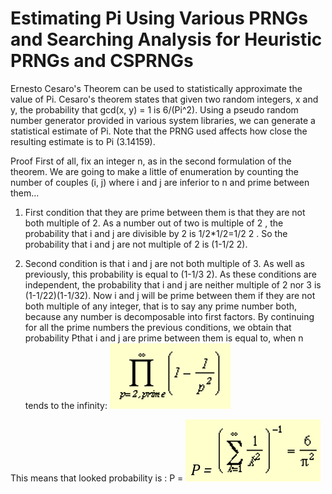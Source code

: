 # Estimating Pi Using Various PRNGs and Searching Analysis for Heuristic PRNGs and CSPRNGs

Ernesto Cesaro's Theorem can be used to statistically approximate the value of Pi. Cesaro's theorem states that given two random integers, x and y, the probability that gcd(x, y) = 1 is 6/(Pi^2). Using a pseudo random number generator provided in various system libraries, we can generate a statistical estimate of Pi. Note that the PRNG used affects how close the resulting estimate is to Pi (3.14159).

Proof
First of all, fix an integer n, as in the second formulation of the theorem.
We are going to make a little of enumeration by counting the number of couples (i, j) where i and j are inferior to n and prime between them...

1. First condition that they are prime between them is that they are not both multiple of 2. As a number out of two is multiple of 2 , the probability that i and j are divisible by 2 is 1/2*1/2=1/2 2 .
So the probability that i and j are not multiple of 2 is (1-1/2 2).

2. Second condition is that i and j are not both multiple of 3. As well as previously, this probability is equal to (1-1/3 2).
As these conditions are independent, the probability that i and j are neither multiple of 2 nor 3 is (1-1/22)(1-1/32).
Now i and j will be prime between them if they are not both multiple of any integer, that is to say any prime number both, because any number is decomposable into first factors. By continuing for all the prime numbers the previous conditions, we obtain that probability Pthat i and j are prime between them is equal to, when n tends to the infinity: ![graph](image/1.PNG)
 
This means that looked probability is :
P = ![graph](image/2.PNG)
